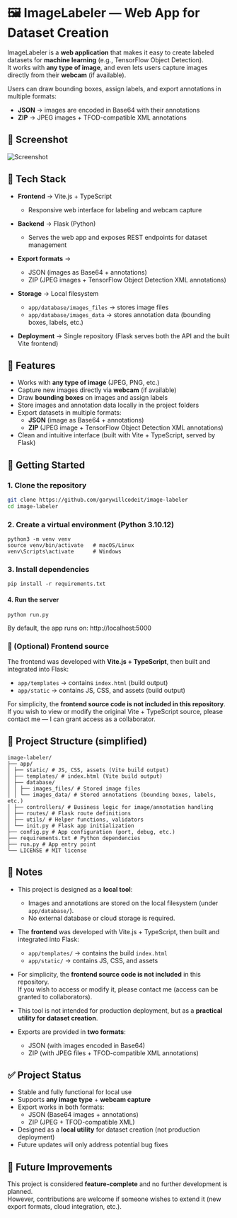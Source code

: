 # 🖼️ ImageLabeler — Web App for Dataset Creation

ImageLabeler is a **web application** that makes it easy to create labeled datasets for **machine learning** (e.g., TensorFlow Object Detection).  
It works with **any type of image**, and even lets users capture images directly from their **webcam** (if available).

Users can draw bounding boxes, assign labels, and export annotations in multiple formats:

- **JSON** → images are encoded in Base64 with their annotations
- **ZIP** → JPEG images + TFOD-compatible XML annotations

## 📸 Screenshot

![Screenshot](https://github.com/garywillcodeit/image-labeler/tree/main/sceenshots/screenshot1.png)

## 🔧 Tech Stack

- **Frontend** → Vite.js + TypeScript

  - Responsive web interface for labeling and webcam capture

- **Backend** → Flask (Python)

  - Serves the web app and exposes REST endpoints for dataset management

- **Export formats** →

  - JSON (images as Base64 + annotations)
  - ZIP (JPEG images + TensorFlow Object Detection XML annotations)

- **Storage** → Local filesystem

  - `app/database/images_files` → stores image files
  - `app/database/images_data` → stores annotation data (bounding boxes, labels, etc.)

- **Deployment** → Single repository (Flask serves both the API and the built Vite frontend)

## 📱 Features

- Works with **any type of image** (JPEG, PNG, etc.)
- Capture new images directly via **webcam** (if available)
- Draw **bounding boxes** on images and assign labels
- Store images and annotation data locally in the project folders
- Export datasets in multiple formats:
  - **JSON** (image as Base64 + annotations)
  - **ZIP** (JPEG image + TensorFlow Object Detection XML annotations)
- Clean and intuitive interface (built with Vite + TypeScript, served by Flask)

## 🚀 Getting Started

### 1. Clone the repository

```bash
git clone https://github.com/garywillcodeit/image-labeler
cd image-labeler
```

### 2. Create a virtual environment (Python 3.10.12)

```
python3 -m venv venv
source venv/bin/activate   # macOS/Linux
venv\Scripts\activate      # Windows
```

### 3. Install dependencies

```
pip install -r requirements.txt
```

#### 4. Run the server

```
python run.py
```

By default, the app runs on: http://localhost:5000

### 🔧 (Optional) Frontend source

The frontend was developed with **Vite.js + TypeScript**, then built and integrated into Flask:

- `app/templates` → contains `index.html` (build output)
- `app/static` → contains JS, CSS, and assets (build output)

For simplicity, the **frontend source code is not included in this repository**.  
If you wish to view or modify the original Vite + TypeScript source, please contact me — I can grant access as a collaborator.

## 📂 Project Structure (simplified)

```
image-labeler/
├── app/
│ ├── static/ # JS, CSS, assets (Vite build output)
│ ├── templates/ # index.html (Vite build output)
│ ├── database/
│ │ ├── images_files/ # Stored image files
│ │ └── images_data/ # Stored annotations (bounding boxes, labels, etc.)
│ ├── controllers/ # Business logic for image/annotation handling
│ ├── routes/ # Flask route definitions
│ ├── utils/ # Helper functions, validators
│ └── init.py # Flask app initialization
├── config.py # App configuration (port, debug, etc.)
├── requirements.txt # Python dependencies
├── run.py # App entry point
└── LICENSE # MIT license
```

## 🧠 Notes

- This project is designed as a **local tool**:

  - Images and annotations are stored on the local filesystem (under `app/database/`).
  - No external database or cloud storage is required.

- The **frontend** was developed with Vite.js + TypeScript, then built and integrated into Flask:

  - `app/templates/` → contains the build `index.html`
  - `app/static/` → contains JS, CSS, and assets

- For simplicity, the **frontend source code is not included** in this repository.  
  If you wish to access or modify it, please contact me (access can be granted to collaborators).

- This tool is not intended for production deployment, but as a **practical utility for dataset creation**.

- Exports are provided in **two formats**:
  - JSON (with images encoded in Base64)
  - ZIP (with JPEG files + TFOD-compatible XML annotations)

## ✅ Project Status

- Stable and fully functional for local use
- Supports **any image type** + **webcam capture**
- Export works in both formats:
  - JSON (Base64 images + annotations)
  - ZIP (JPEG + TFOD-compatible XML)
- Designed as a **local utility** for dataset creation (not production deployment)
- Future updates will only address potential bug fixes

## 🔮 Future Improvements

This project is considered **feature-complete** and no further development is planned.  
However, contributions are welcome if someone wishes to extend it (new export formats, cloud integration, etc.).
